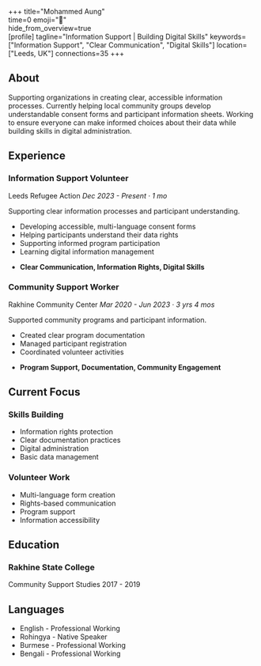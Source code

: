 +++ 
title="Mohammed Aung"  
time=0 
emoji="👤"  
hide_from_overview=true  
[profile] 
tagline="Information Support | Building Digital Skills" 
keywords=["Information Support", "Clear Communication", "Digital Skills"] 
location=["Leeds, UK"] 
connections=35 
+++

## About

Supporting organizations in creating clear, accessible information processes. Currently helping local community groups develop understandable consent forms and participant information sheets. Working to ensure everyone can make informed choices about their data while building skills in digital administration.

## Experience

### Information Support Volunteer

Leeds Refugee Action
_Dec 2023 - Present · 1 mo_

Supporting clear information processes and participant understanding.

- Developing accessible, multi-language consent forms
- Helping participants understand their data rights
- Supporting informed program participation
- Learning digital information management

* **Clear Communication, Information Rights, Digital Skills**

### Community Support Worker

Rakhine Community Center
_Mar 2020 - Jun 2023 · 3 yrs 4 mos_

Supported community programs and participant information.

- Created clear program documentation
- Managed participant registration
- Coordinated volunteer activities

* **Program Support, Documentation, Community Engagement**

## Current Focus

### Skills Building

- Information rights protection
- Clear documentation practices
- Digital administration
- Basic data management

### Volunteer Work

- Multi-language form creation
- Rights-based communication
- Program support
- Information accessibility

## Education

### Rakhine State College

Community Support Studies
2017 - 2019

## Languages

- English - Professional Working
- Rohingya - Native Speaker
- Burmese - Professional Working
- Bengali - Professional Working
